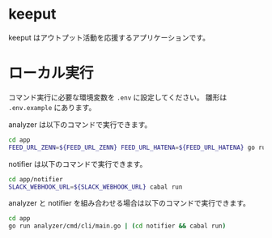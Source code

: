 # keeput

keeput はアウトプット活動を応援するアプリケーションです。

# ローカル実行

コマンド実行に必要な環境変数を `.env` に設定してください。
雛形は `.env.example` にあります。

analyzer は以下のコマンドで実行できます。

```bash
cd app
FEED_URL_ZENN=${FEED_URL_ZENN} FEED_URL_HATENA=${FEED_URL_HATENA} go run analyzer/cmd/cli/main.go
```

notifier は以下のコマンドで実行できます。

```bash
cd app/notifier
SLACK_WEBHOOK_URL=${SLACK_WEBHOOK_URL} cabal run
```

analyzer と notifier を組み合わせる場合は以下のコマンドで実行できます。

```bash
cd app
go run analyzer/cmd/cli/main.go | (cd notifier && cabal run)
```
